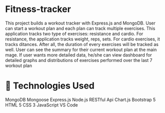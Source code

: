 # Fitness-tracker

This project builds a workout tracker with Express.js and MongoDB. User can start a workout plan and each plan can track multiple exercises. This application tracks two type of exercises: resistance and cardio. For resistance, the application tracks weight, reps, sets. For cardio exercises, it tracks ditances. After all, the duration of every exercises will be tracked as well. User can see the summary for their current workout plan at the main mage. If user wants more detailed data, he/she can view dashboard for detailed graphs and distributions of exercises performed over the last 7 workout plan
# 🔧 Technologies Used
MongoDB
Mongoose
Express.js
Node.js
RESTful Api
Chart.js
Bootstrap 5
HTML 5
CSS 3
JavaScript
VS Code
